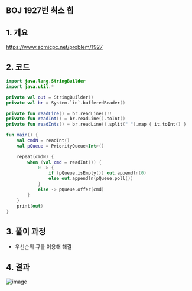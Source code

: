 ## BOJ 1927번 최소 힙

## 1. 개요

https://www.acmicpc.net/problem/1927

## 2. 코드

```kotlin
import java.lang.StringBuilder
import java.util.*

private val out = StringBuilder()
private val br = System.`in`.bufferedReader()

private fun readLine() = br.readLine()!!
private fun readInt() = br.readLine().toInt()
private fun readInts() = br.readLine().split(" ").map { it.toInt() }

fun main() {
    val cmdN = readInt()
    val pQueue = PriorityQueue<Int>()

    repeat(cmdN) {
        when (val cmd = readInt()) {
            0 -> {
                if (pQueue.isEmpty()) out.appendln(0)
                else out.appendln(pQueue.poll())
            }
            else -> pQueue.offer(cmd)
        }
    }
    print(out)
}
```

## 3. 풀이 과정

- 우선순위 큐를 이용해 해결

## 4. 결과

![image](https://user-images.githubusercontent.com/24761073/91936372-a7550e00-ed2a-11ea-8b42-402b80969bea.png)